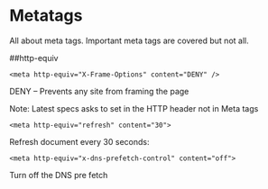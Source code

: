 Metatags
========

All about meta tags. Important meta tags are covered but not all.

##http-equiv
```
<meta http-equiv="X-Frame-Options" content="DENY" />
```
DENY – Prevents any site from framing the page 

Note: Latest specs asks to set in the HTTP header not in Meta tags

```
<meta http-equiv="refresh" content="30">
```
Refresh document every 30 seconds:

```
<meta http-equiv="x-dns-prefetch-control" content="off">
```
Turn off the DNS pre fetch



